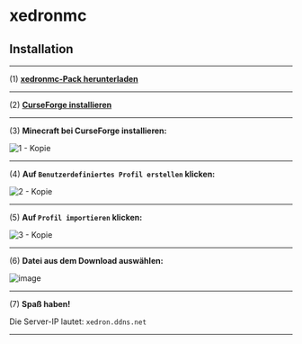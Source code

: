 # xedronmc

## Installation

***

(1) **[xedronmc-Pack herunterladen](https://github.com/Hope-IT-Works/xedronmc/releases/latest/download/xedronmc.zip)**

***

(2) **[CurseForge installieren](https://download.curseforge.com/)**

***

(3) **Minecraft bei CurseForge installieren:**

![1 - Kopie](https://user-images.githubusercontent.com/52013820/187406973-17e55d64-313c-4def-9c26-99288fa87b08.png)

***

(4) **Auf ``Benutzerdefiniertes Profil erstellen`` klicken:**

![2 - Kopie](https://user-images.githubusercontent.com/52013820/187407088-6efb2d8a-c23a-497f-be30-49510d8a151d.png)

***

(5) **Auf ``Profil importieren`` klicken:**

![3 - Kopie](https://user-images.githubusercontent.com/52013820/187407298-0a6fbeb7-4682-48bf-91dd-5d95bc585b72.png)

***

(6) **Datei aus dem Download auswählen:**

![image](https://user-images.githubusercontent.com/52013820/187450222-8b95bb5d-5733-4e10-b862-db61d67eb4e2.png)

***

(7) **Spaß haben!**

Die Server-IP lautet: ``xedron.ddns.net``

***
